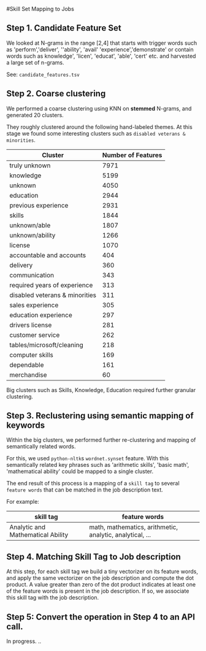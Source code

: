 #Skill Set Mapping to Jobs


## Step 1.   Candidate Feature Set 

We looked at N-grams in the range [2,4] that  starts with trigger words such as 'perform','deliver', ''ability', 'avail' 'experience','demonstrate' or contain words such as  knowledge', 'licen', 'educat', 'able', 'cert'  etc. and harvested a large set of n-grams.

See: `candidate_features.tsv`


## Step 2. Coarse clustering 

We performed a coarse clustering using KNN on __stemmed__  N-grams, and generated  20 clusters.

They roughly clustered around the following hand-labeled themes. At this stage we found some interesting clusters such as `disabled veterans & minorities`. 


| Cluster                           | Number of Features   |
|--------------------------------|------|
| truly unknown                  | 7971 |
| knowledge                      | 5199 |
| unknown                        | 4050 |
| education                      | 2944 |
| previous experience            | 2931 |
| skills                         | 1844 |
| unknown/able                   | 1807 |
| unknown/ability                | 1266 |
| license                        | 1070 |
| accountable and accounts       | 404  |
| delivery                       | 360  |
| communication                  | 343  |
| required years of experience   | 313  |
| disabled veterans & minorities | 311  |
| sales experience               | 305  |
| education experience           | 297  |
| drivers license                | 281  |
| customer service               | 262  |
| tables/microsoft/cleaning      | 218  |
| computer skills                | 169  |
| dependable                     | 161  |
| merchandise                    | 60   |

Big clusters such as Skills, Knowledge, Education required further granular clustering. 

## Step 3. Reclustering using semantic mapping of keywords 

Within the big clusters, we performed further re-clustering and mapping of semantically related words.

For this, we used `python-nltk`s `wordnet.synset` feature.  With this semantically related   key phrases such as 'arithmetic skills',  'basic math',  'mathematical ability' could be mapped to  a single cluster. 

The end result of this process is a mapping of 
a `skill tag` to several `feature words` that can be matched in the job description text. 

For example: 

|skill tag | feature words |
-----------| -------|
| Analytic and Mathematical Ability | math, mathematics, arithmetic, analytic, analytical, ... | 


## Step 4. Matching Skill Tag to Job description 

At this step, for each skill tag we build a tiny vectorizer on its feature words, and apply the same vectorizer on the job description and compute the dot product. A value greater than zero of the dot product indicates at least one of the feature words is present in the job description. If so, we associate this skill tag with the job description. 

## Step 5: Convert the operation in Step 4 to an API call. 

In progress. .. 



